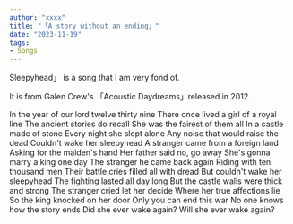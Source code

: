 ```yaml
---
author: "xxxx"
title: "「A story without an ending」"
date: "2023-11-19"
tags:  
- Songs
---
```


Sleepyhead」 is a song that I am very fond of. 

It is from Galen Crew's 「Acoustic Daydreams」released in 2012.



In the year of our lord twelve thirty nine
There once lived a girl of a royal line
The ancient stories do recall
She was the fairest of them all
In a castle made of stone
Every night she slept alone
Any noise that would raise the dead
Couldn't wake her sleepyhead
A stranger came from a foreign land
Asking for the maiden's hand
Her father said no, go away
She's gonna marry a king one day
The stranger he came back again
Riding with ten thousand men
Their battle cries filled all with dread
But couldn't wake her sleepyhead
The fighting lasted all day long
But the castle walls were thick and strong
The stranger cried let her decide
Where her true affections lie
So the king knocked on her door
Only you can end this war
No one knows how the story ends
Did she ever wake again?
Will she ever wake again?
